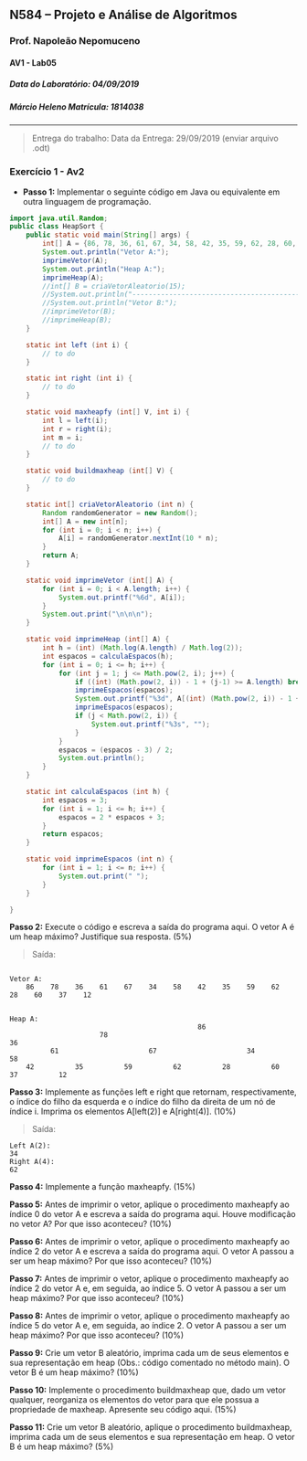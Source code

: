 ## N584 – Projeto e Análise de Algoritmos
### Prof. Napoleão Nepomuceno
#### AV1 - Lab05
##### Data do Laboratório: 04/09/2019
##### Márcio Heleno **Matrícula: 1814038**

---

> Entrega do trabalho:
Data da Entrega: 29/09/2019 (enviar arquivo .odt)

### Exercício 1 - Av2

- **Passo 1:** Implementar o seguinte código em Java ou equivalente em outra linguagem de programação.

```java
import java.util.Random;
public class HeapSort {
	public static void main(String[] args) {
		int[] A = {86, 78, 36, 61, 67, 34, 58, 42, 35, 59, 62, 28, 60, 37, 12};
		System.out.println("Vetor A:");
		imprimeVetor(A);
		System.out.println("Heap A:");
		imprimeHeap(A);
		//int[] B = criaVetorAleatorio(15);
		//System.out.println("------------------------------------------------------------------------------------------");
		//System.out.println("Vetor B:");
		//imprimeVetor(B);
		//imprimeHeap(B);
	}

	static int left (int i) {
		// to do
	}

	static int right (int i) {
		// to do
	}

	static void maxheapfy (int[] V, int i) {
		int l = left(i);
		int r = right(i);
		int m = i;
		// to do
	}

	static void buildmaxheap (int[] V) {
		// to do
	}

	static int[] criaVetorAleatorio (int n) {
		Random randomGenerator = new Random();
		int[] A = new int[n];
		for (int i = 0; i < n; i++) {
			A[i] = randomGenerator.nextInt(10 * n);
		}
		return A;
	}

	static void imprimeVetor (int[] A) {
		for (int i = 0; i < A.length; i++) {
			System.out.printf("%6d", A[i]);
		}
		System.out.print("\n\n\n");
	}

	static void imprimeHeap (int[] A) {
		int h = (int) (Math.log(A.length) / Math.log(2));
		int espacos = calculaEspacos(h);
		for (int i = 0; i <= h; i++) {
			for (int j = 1; j <= Math.pow(2, i); j++) {
				if ((int) (Math.pow(2, i)) - 1 + (j-1) >= A.length) break;
				imprimeEspacos(espacos);
				System.out.printf("%3d", A[(int) (Math.pow(2, i)) - 1 + (j-1)]);
				imprimeEspacos(espacos);
				if (j < Math.pow(2, i)) {
					System.out.printf("%3s", "");
				}
			}
			espacos = (espacos - 3) / 2;
			System.out.println();
		}
	}

	static int calculaEspacos (int h) {
		int espacos = 3;
		for (int i = 1; i <= h; i++) {
			espacos = 2 * espacos + 3;
		}
		return espacos;
	}

	static void imprimeEspacos (int n) {
		for (int i = 1; i <= n; i++) {
			System.out.print(" ");
		}
	}

}

```

**Passo 2:** Execute o código e escreva a saída do programa aqui. O vetor A é um heap máximo? Justifique sua resposta. (5%)

> Saída:

```

Vetor A:
    86    78    36    61    67    34    58    42    35    59    62    28    60    37    12


Heap A:
                                              86
                      78                                              36
          61                      67                      34                      58
    42          35          59          62          28          60          37          12

```


**Passo 3:**  Implemente as funções left e right que retornam, respectivamente, o índice do filho da esquerda e o índice do filho da direita de um nó de índice i. Imprima os elementos A[left(2)] e A[right(4)]. (10%)

> Saída:

```
Left A(2):
34
Right A(4):
62
```

**Passo 4:** Implemente a função maxheapfy. (15%)



**Passo 5:** Antes de imprimir o vetor, aplique o procedimento maxheapfy ao índice 0 do vetor A e escreva a saída do programa aqui. Houve modificação no vetor A? Por que isso aconteceu? (10%)


**Passo 6:** Antes de imprimir o vetor, aplique o procedimento maxheapfy ao índice 2 do vetor A e escreva a saída do programa aqui. O vetor A passou a ser um heap máximo? Por que isso aconteceu? (10%)



**Passo 7:** Antes de imprimir o vetor, aplique o procedimento maxheapfy ao índice 2 do vetor A e, em seguida, ao índice 5. O vetor A passou a ser um heap máximo? Por que isso aconteceu? (10%)



**Passo 8:** Antes de imprimir o vetor, aplique o procedimento maxheapfy ao índice 5 do vetor A e, em seguida, ao índice 2. O vetor A passou a ser um heap máximo? Por que isso aconteceu? (10%)



**Passo 9:** Crie um vetor B aleatório, imprima cada um de seus elementos e sua representação em heap (Obs.: código comentado no método main). O vetor B é um heap máximo? (10%)


**Passo 10:** Implemente o procedimento buildmaxheap que, dado um vetor qualquer, reorganiza os elementos do vetor para que ele possua a propriedade de maxheap. Apresente seu código aqui. (15%)


**Passo 11:** Crie um vetor B aleatório, aplique o procedimento buildmaxheap, imprima cada um de seus elementos e sua representação em heap. O vetor B é um heap máximo? (5%)
